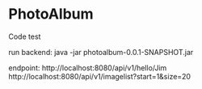 # PhotoAlbum
Code test

run backend:
java -jar photoalbum-0.0.1-SNAPSHOT.jar

endpoint:
http://localhost:8080/api/v1/hello/Jim
http://localhost:8080/api/v1/imagelist?start=1&size=20